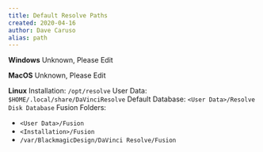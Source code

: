```yaml
---
title: Default Resolve Paths
created: 2020-04-16
author: Dave Caruso
alias: path
---
```


**Windows**
Unknown, Please Edit

**MacOS**
Unknown, Please Edit

**Linux**
Installation: `/opt/resolve`
User Data: `$HOME/.local/share/DaVinciResolve`
Default Database: `<User Data>/Resolve Disk Database`
Fusion Folders:
- `<User Data>/Fusion`
- `<Installation>/Fusion`
- `/var/BlackmagicDesign/DaVinci Resolve/Fusion`
